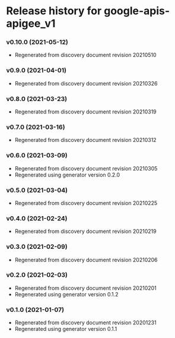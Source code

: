 # Release history for google-apis-apigee_v1

### v0.10.0 (2021-05-12)

* Regenerated from discovery document revision 20210510

### v0.9.0 (2021-04-01)

* Regenerated from discovery document revision 20210326

### v0.8.0 (2021-03-23)

* Regenerated from discovery document revision 20210319

### v0.7.0 (2021-03-16)

* Regenerated from discovery document revision 20210312

### v0.6.0 (2021-03-09)

* Regenerated from discovery document revision 20210305
* Regenerated using generator version 0.2.0

### v0.5.0 (2021-03-04)

* Regenerated from discovery document revision 20210225

### v0.4.0 (2021-02-24)

* Regenerated from discovery document revision 20210219

### v0.3.0 (2021-02-09)

* Regenerated from discovery document revision 20210206

### v0.2.0 (2021-02-03)

* Regenerated from discovery document revision 20210201
* Regenerated using generator version 0.1.2

### v0.1.0 (2021-01-07)

* Regenerated from discovery document revision 20201231
* Regenerated using generator version 0.1.1

